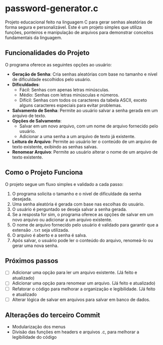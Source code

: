 # password-generator.c
Projeto educacional feito na linguagem C para gerar senhas aleatórias de forma segura e personalizável. Este é um projeto simples que utiliza funções, ponteiros e manipulação de arquivos para demonstrar conceitos fundamentais da linguagem.

## Funcionalidades do Projeto
O programa oferece as seguintes opções ao usuário:

* **Geração de Senha**: Cria senhas aleatórias com base no tamanho e nível de dificuldade escolhidos pelo usuário.
* **Dificuldades**:
    * Fácil: Senhas com apenas letras minúsculas.
    * Médio: Senhas com letras minúsculas e números.
    * Difícil: Senhas com todos os caracteres da tabela ASCII, exceto alguns caracteres especiais para evitar problemas.
* **Salvamento de Senha**: Permite ao usuário salvar a senha gerada em um arquivo de texto.
* **Opções de Salvamento**:
    * Salvar em um novo arquivo, com um nome de arquivo fornecido pelo usuário.
    * Adicionar a uma senha a um arquivo de texto já existente.
* **Leitura de Arquivo**: Permite ao usuário ler o conteúdo de um arquivo de texto existente, exibindo as senhas salvas.
* **Renomear Arquivo**: Permite ao usuário alterar o nome de um arquivo de texto existente.

## Como o Projeto Funciona
O projeto segue um fluxo simples e validado a cada passo:

1.  O programa solicita o tamanho e o nível de dificuldade da senha desejada.
2.  Uma senha aleatória é gerada com base nas escolhas do usuário.
3.  O usuário é perguntado se deseja salvar a senha gerada.
4.  Se a resposta for sim, o programa oferece as opções de salvar em um novo arquivo ou adicionar a um arquivo existente.
5.  O nome de arquivo fornecido pelo usuário é validado para garantir que a extensão `.txt` seja utilizada.
6.  O arquivo é aberto e a senha é salva.
7.  Após salvar, o usuário pode ler o conteúdo do arquivo, renomeá-lo ou gerar uma nova senha.

## Próximos passos
* [ ] Adicionar uma opção para ler um arquivo existente. (Já feito e atualizado)
* [ ] Adicionar uma opção para renomear um arquivo. (Já feito e atualizado)
* [ ] Refatorar o código para melhorar a organização e legibilidade. (Já feito e atualizado
* [ ] Alterar lógica de salvar em arquivos para salvar em banco de dados.

## Alterações do terceiro Commit
* Modularização dos menus
* Divisão das funções em headers e arquivos .c, para melhorar a legibilidade do código
